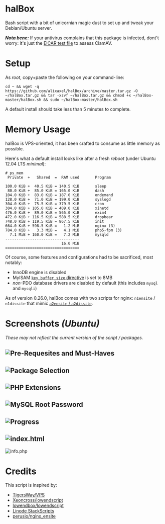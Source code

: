 halBox
======

Bash script with a bit of unicornian magic dust to set up and tweak your Debian/Ubuntu server.

***Nota bene:*** If your antivirus complains that this package is infected, dont't worry: it's just the [EICAR test file](http://en.wikipedia.org/wiki/EICAR_test_file) to assess ClamAV.

Setup
=====

As *root*, copy+paste the following on your command-line:

    cd ~ && wget -q https://github.com/alixaxel/halBox/archive/master.tar.gz -O ~/halBox.tar.gz && tar -xzvf ~/halBox.tar.gz && chmod +x ~/halBox-master/halBox.sh && sudo ~/halBox-master/halBox.sh

A default install should take less than 5 minutes to complete.

Memory Usage
============

halBox is VPS-oriented, it has been crafted to consume as little memory as possible.

Here's what a default install looks like after a fresh *reboot* (under Ubuntu 12.04 LTS *minimal*):

    # ps_mem
     Private  +   Shared  =  RAM used       Program

    100.0 KiB +  40.5 KiB = 140.5 KiB       sleep
     80.0 KiB +  85.0 KiB = 165.0 KiB       dash
    104.0 KiB +  83.0 KiB = 187.0 KiB       ondemand
    128.0 KiB +  71.0 KiB = 199.0 KiB       syslogd
    304.0 KiB +  75.5 KiB = 379.5 KiB       cron
    304.0 KiB + 105.0 KiB = 409.0 KiB       xinetd
    476.0 KiB +  89.0 KiB = 565.0 KiB       exim4
    472.0 KiB + 116.5 KiB = 588.5 KiB       dropbear
    748.0 KiB + 119.5 KiB = 867.5 KiB       init
    664.0 KiB + 598.5 KiB =   1.2 MiB       nginx (3)
    784.0 KiB +   3.3 MiB =   4.1 MiB       php5-fpm (3)
      7.1 MiB + 160.0 KiB =   7.2 MiB       mysqld
    ---------------------------------
                             16.0 MiB
    =================================

Of course, some features and configurations had to be sacrificed, most notably:

* InnoDB engine is disabled
* MyISAM [`key_buffer_size` directive](http://dev.mysql.com/doc/refman/5.5/en/server-system-variables.html#sysvar_key_buffer_size) is set to 8MB
* *non*-PDO database drivers are disabled by default (this includes `mysql` and `mysqli`)

As of version 0.26.0, halBox comes with two scripts for nginx: `n1ensite` / `n1dissite` that mimic [`a2ensite` / `a2dissite`](http://manpages.ubuntu.com/manpages/precise/man8/a2ensite.8.html).

Screenshots *(Ubuntu)*
======================

*These may not reflect the current version of the script / packages.*

![Pre-Requesites and Must-Haves](http://i.imgur.com/h2y7q.png "Pre-Requesites and Must-Haves")
---
![Package Selection](http://i.imgur.com/pXFaf.png "Package Selection")
---
![PHP Extensions](http://i.imgur.com/dMMWM.png "PHP Extensions")
---
![MySQL Root Password](http://i.imgur.com/8ptkh.png "MySQL Root Password")
---
![Progress](http://i.imgur.com/6frQn.png "Progress")
---
![index.html](http://i.imgur.com/K8fg8.png "index.html")
---
![info.php](http://i.imgur.com/Ftld3.png "info.php")

Credits
=======

This script is inspired by:
* [TigersWay/VPS](https://github.com/TigersWay/VPS)
* [Xeoncross/lowendscript](https://github.com/Xeoncross/lowendscript)
* [lowendbox/lowendscript](https://github.com/lowendbox/lowendscript)
* [Linode StackScripts](http://www.linode.com/stackscripts/)
* [perusio/nginx_ensite](https://github.com/perusio/nginx_ensite)
